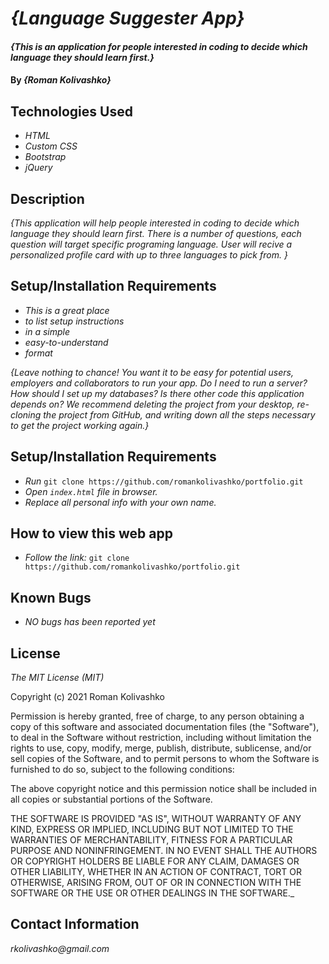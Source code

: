 # _{Language Suggester App}_

#### _{This is an application for people interested in coding to decide which language they should learn first.}_

#### By _**{Roman Kolivashko}**_

## Technologies Used

* _HTML_
* _Custom CSS_
* _Bootstrap_
* _jQuery_

## Description

_{This application will help people interested in coding to decide which language they should learn first. There is a number of questions, each question will target specific programing language. User will recive a personalized profile card with up to three languages to pick from.
}_

## Setup/Installation Requirements

* _This is a great place_
* _to list setup instructions_
* _in a simple_
* _easy-to-understand_
* _format_

_{Leave nothing to chance! You want it to be easy for potential users, employers and collaborators to run your app. Do I need to run a server? How should I set up my databases? Is there other code this application depends on? We recommend deleting the project from your desktop, re-cloning the project from GitHub, and writing down all the steps necessary to get the project working again.}_

## Setup/Installation Requirements

* _Run_ `git clone https://github.com/romankolivashko/portfolio.git`
* _Open `index.html` file in browser._
* _Replace all personal info with your own name._

## How to view this web app
* _Follow the link:_ `git clone https://github.com/romankolivashko/portfolio.git`

## Known Bugs

* _NO bugs has been reported yet_

## License

_The MIT License (MIT)_

Copyright (c) 2021 Roman Kolivashko

Permission is hereby granted, free of charge, to any person obtaining a copy of this software and associated documentation files (the "Software"), to deal in the Software without restriction, including without limitation the rights to use, copy, modify, merge, publish, distribute, sublicense, and/or sell copies of the Software, and to permit persons to whom the Software is furnished to do so, subject to the following conditions:

The above copyright notice and this permission notice shall be included in all copies or substantial portions of the Software.

THE SOFTWARE IS PROVIDED "AS IS", WITHOUT WARRANTY OF ANY KIND, EXPRESS OR IMPLIED, INCLUDING BUT NOT LIMITED TO THE WARRANTIES OF MERCHANTABILITY, FITNESS FOR A PARTICULAR PURPOSE AND NONINFRINGEMENT. IN NO EVENT SHALL THE AUTHORS OR COPYRIGHT HOLDERS BE LIABLE FOR ANY CLAIM, DAMAGES OR OTHER LIABILITY, WHETHER IN AN ACTION OF CONTRACT, TORT OR OTHERWISE, ARISING FROM, OUT OF OR IN CONNECTION WITH THE SOFTWARE OR THE USE OR OTHER DEALINGS IN THE SOFTWARE._

## Contact Information

_rkolivashko@gmail.com_
